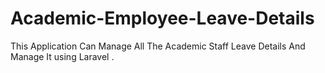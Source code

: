 # Academic-Employee-Leave-Details
 This Application Can Manage All The Academic Staff Leave Details And Manage It using Laravel .
